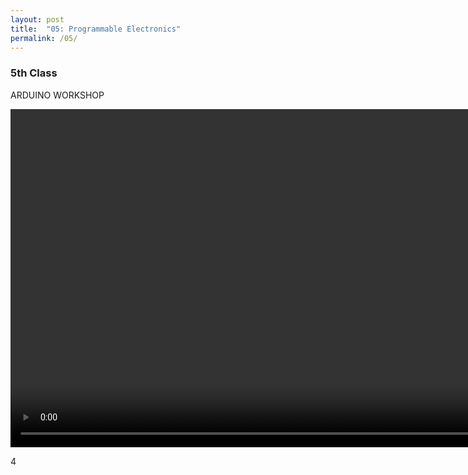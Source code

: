```yaml
---
layout: post
title:  "05: Programmable Electronics"
permalink: /05/
---
```


### 5th Class

 ARDUINO WORKSHOP



<!-- You can include comments that will not be translated to HTML -->

<!-- You can include links and images in the following format: -->




<!-- Or, you can also directly include HTML, for example to make a split image -->


<!-- You can also use HTML tags to include a video -->
<video width="955" height="541" controls>
	<source src="demo.mp4" type="video/mp4">
</video>

<!-- Or to add a download link to any (reasonably small) file in your permalink directory -->

4
